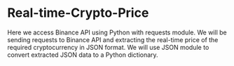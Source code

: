 # Real-time-Crypto-Price
Here we access Binance API using Python with requests module. 
We will be sending requests to Binance API and extracting the real-time price of the required cryptocurrency in JSON format. 
We will use JSON module to convert extracted JSON data to a Python dictionary. 
